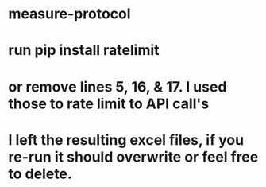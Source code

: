 # measure-protocol
# run pip install ratelimit
# or remove lines 5, 16, & 17. I used those to rate limit to API call's
# I left the resulting excel files, if you re-run it should overwrite or feel free to delete.
